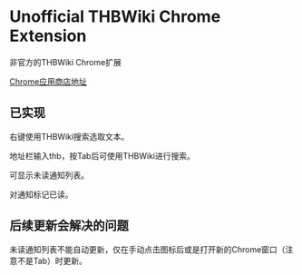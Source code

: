# Unofficial THBWiki Chrome Extension
非官方的THBWiki Chrome扩展

[Chrome应用商店地址](https://chrome.google.com/webstore/detail/thbwiki-ext/calbmbmnknigdlkgioncbphnlelogplc)

## 已实现
右键使用THBWiki搜索选取文本。

地址栏输入thb，按Tab后可使用THBWiki进行搜索。

可显示未读通知列表。

对通知标记已读。

## 后续更新会解决的问题
未读通知列表不能自动更新，仅在手动点击图标后或是打开新的Chrome窗口（注意不是Tab）时更新。

